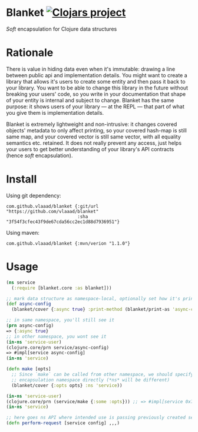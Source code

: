 # Blanket [![Clojars project](https://img.shields.io/clojars/v/com.github.vlaaad/blanket.svg)](https://clojars.org/com.github.vlaaad/blanket)

*Soft* encapsulation for Clojure data structures

# Rationale

There is value in hiding data even when it's immutable: drawing a line between
public api and implementation details. You might want to create a library that
allows it's users to create some entity and then pass it back to your library. 
You want to be able to change this library in the future without breaking your 
users' code, so you write in your documentation that shape of your entity is 
internal and subject to change. Blanket has the same purpose: it shows users of 
your library — at the REPL — that part of what you give them is implementation 
details.

Blanket is extremely lightweight and non-intrusive: it changes covered objects' 
metadata to only affect printing, so your covered hash-map is still same map, 
and your covered vector is still same vector, with all equality semantics etc.
retained. It does not really prevent any access, just helps your users to get 
better understanding of your library's API contracts (hence *soft* 
encapsulation).

# Install

Using git dependency:
```edn
com.github.vlaaad/blanket {:git/url "https://github.com/vlaaad/blanket"
                           :sha "3f54f3cfec43f9de67cda56cc2ec1d88d7936951"}
```

Using maven:
```edn
com.github.vlaaad/blanket {:mvn/verion "1.1.0"}
```

# Usage
```clojure
(ns service
  (:require [blanket.core :as blanket]))

;; mark data structure as namespace-local, optionally set how it's printed
(def async-config
  (blanket/cover {:async true} :print-method (blanket/print-as 'async-config)))

;; in same namespace, you'll still see it
(prn async-config) 
=> {:async true}
;; in other namespace, you wont see it
(in-ns 'service-user)
(clojure.core/prn service/async-config) 
=> #impl[service async-config]
(in-ns 'service)

(defn make [opts]
  ;; Since `make` can be called from other namespace, we should specify 
  ;; encapsulation namespace directly (*ns* will be different)
  (blanket/cover {:opts opts} :ns 'service))

(in-ns 'service-user)
(clojure.core/prn (service/make {:some :opts})) ;; => #impl[service 0x7c6442c2]
(in-ns 'service)

;; here goes ns API where intended use is passing previously created service
(defn perform-request [service config] ,,,)

```
